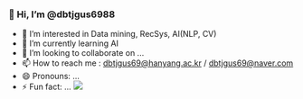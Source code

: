 ### 👋 Hi, I’m @dbtjgus6988
- 👀 I’m interested in Data mining, RecSys, AI(NLP, CV)
- 🌱 I’m currently learning AI
- 💞️ I’m looking to collaborate on ...
- 📫 How to reach me : dbtjgus69@hanyang.ac.kr / dbtjgus69@naver.com
- 😄 Pronouns: ...
- ⚡ Fun fact: ...
<a href="https://www.instagram.com/shwolliw/" target="_blank"><img src="https://img.shields.io/badge/Instagram-E4405F?style=flat-square&logo=Instagram&logoColor=white"/></a>
<!---
dbtjgus6988/dbtjgus6988 is a ✨ special ✨ repository because its `README.md` (this file) appears on your GitHub profile.
You can click the Preview link to take a look at your changes.
--->
